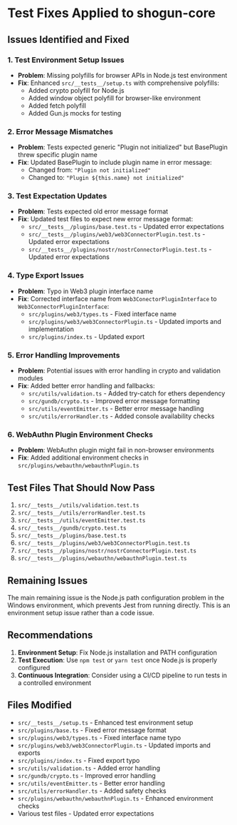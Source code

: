 # Test Fixes Applied to shogun-core

## Issues Identified and Fixed

### 1. Test Environment Setup Issues
- **Problem**: Missing polyfills for browser APIs in Node.js test environment
- **Fix**: Enhanced `src/__tests__/setup.ts` with comprehensive polyfills:
  - Added crypto polyfill for Node.js
  - Added window object polyfill for browser-like environment
  - Added fetch polyfill
  - Added Gun.js mocks for testing

### 2. Error Message Mismatches
- **Problem**: Tests expected generic "Plugin not initialized" but BasePlugin threw specific plugin name
- **Fix**: Updated BasePlugin to include plugin name in error message:
  - Changed from: `"Plugin not initialized"`
  - Changed to: `"Plugin ${this.name} not initialized"`

### 3. Test Expectation Updates
- **Problem**: Tests expected old error message format
- **Fix**: Updated test files to expect new error message format:
  - `src/__tests__/plugins/base.test.ts` - Updated error expectations
  - `src/__tests__/plugins/web3/web3ConnectorPlugin.test.ts` - Updated error expectations
  - `src/__tests__/plugins/nostr/nostrConnectorPlugin.test.ts` - Updated error expectations

### 4. Type Export Issues
- **Problem**: Typo in Web3 plugin interface name
- **Fix**: Corrected interface name from `Web3ConectorPluginInterface` to `Web3ConnectorPluginInterface`:
  - `src/plugins/web3/types.ts` - Fixed interface name
  - `src/plugins/web3/web3ConnectorPlugin.ts` - Updated imports and implementation
  - `src/plugins/index.ts` - Updated export

### 5. Error Handling Improvements
- **Problem**: Potential issues with error handling in crypto and validation modules
- **Fix**: Added better error handling and fallbacks:
  - `src/utils/validation.ts` - Added try-catch for ethers dependency
  - `src/gundb/crypto.ts` - Improved error message formatting
  - `src/utils/eventEmitter.ts` - Better error message handling
  - `src/utils/errorHandler.ts` - Added console availability checks

### 6. WebAuthn Plugin Environment Checks
- **Problem**: WebAuthn plugin might fail in non-browser environments
- **Fix**: Added additional environment checks in `src/plugins/webauthn/webauthnPlugin.ts`

## Test Files That Should Now Pass

1. `src/__tests__/utils/validation.test.ts`
2. `src/__tests__/utils/errorHandler.test.ts`
3. `src/__tests__/utils/eventEmitter.test.ts`
4. `src/__tests__/gundb/crypto.test.ts`
5. `src/__tests__/plugins/base.test.ts`
6. `src/__tests__/plugins/web3/web3ConnectorPlugin.test.ts`
7. `src/__tests__/plugins/nostr/nostrConnectorPlugin.test.ts`
8. `src/__tests__/plugins/webauthn/webauthnPlugin.test.ts`

## Remaining Issues

The main remaining issue is the Node.js path configuration problem in the Windows environment, which prevents Jest from running directly. This is an environment setup issue rather than a code issue.

## Recommendations

1. **Environment Setup**: Fix Node.js installation and PATH configuration
2. **Test Execution**: Use `npm test` or `yarn test` once Node.js is properly configured
3. **Continuous Integration**: Consider using a CI/CD pipeline to run tests in a controlled environment

## Files Modified

- `src/__tests__/setup.ts` - Enhanced test environment setup
- `src/plugins/base.ts` - Fixed error message format
- `src/plugins/web3/types.ts` - Fixed interface name typo
- `src/plugins/web3/web3ConnectorPlugin.ts` - Updated imports and exports
- `src/plugins/index.ts` - Fixed export typo
- `src/utils/validation.ts` - Added error handling
- `src/gundb/crypto.ts` - Improved error handling
- `src/utils/eventEmitter.ts` - Better error handling
- `src/utils/errorHandler.ts` - Added safety checks
- `src/plugins/webauthn/webauthnPlugin.ts` - Enhanced environment checks
- Various test files - Updated error expectations
